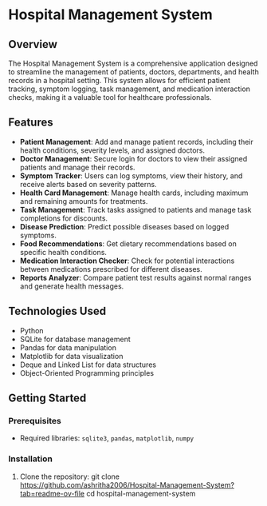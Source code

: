 # Hospital Management System

## Overview
The Hospital Management System is a comprehensive application designed to streamline the management of patients, doctors, departments, and health records in a hospital setting. This system allows for efficient patient tracking, symptom logging, task management, and medication interaction checks, making it a valuable tool for healthcare professionals.

## Features
- **Patient Management**: Add and manage patient records, including their health conditions, severity levels, and assigned doctors.
- **Doctor Management**: Secure login for doctors to view their assigned patients and manage their records.
- **Symptom Tracker**: Users can log symptoms, view their history, and receive alerts based on severity patterns.
- **Health Card Management**: Manage health cards, including maximum and remaining amounts for treatments.
- **Task Management**: Track tasks assigned to patients and manage task completions for discounts.
- **Disease Prediction**: Predict possible diseases based on logged symptoms.
- **Food Recommendations**: Get dietary recommendations based on specific health conditions.
- **Medication Interaction Checker**: Check for potential interactions between medications prescribed for different diseases.
- **Reports Analyzer**: Compare patient test results against normal ranges and generate health messages.

## Technologies Used
- Python
- SQLite for database management
- Pandas for data manipulation
- Matplotlib for data visualization
- Deque and Linked List for data structures
- Object-Oriented Programming principles

## Getting Started
### Prerequisites
- Required libraries: `sqlite3`, `pandas`, `matplotlib`, `numpy`

### Installation
1. Clone the repository:
   git clone https://github.com/ashritha2006/Hospital-Management-System?tab=readme-ov-file
   cd hospital-management-system
